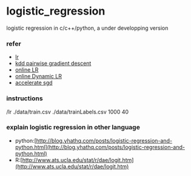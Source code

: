 logistic_regression
===================

logistic regression in c/c++/python, a under developping version

### refer 

- [lr](http://people.csail.mit.edu/jrennie/writing/lr.pdf)
- [kdd pairwise gradient descent](https://kaggle2.blob.core.windows.net/competitions/kddcup2012/2748/media/OperaSlides.pdf)
- [online LR](http://people.cs.pitt.edu/~milos/courses/cs2710/lectures/Class22.pdf)
- [online Dynamic LR](http://www.bradblock.com.s3-website-us-west-1.amazonaws.com/Dynamic_Logistic_Regression.pdf)
- [accelerate sgd](http://stat.rutgers.edu/home/tzhang/papers/nips13-svrg.pdf)

### instructions
/lr ./data/train.csv ./data/trainLabels.csv 1000 40


### explain logistic regression in other language

- python:[http://blog.yhathq.com/posts/logistic-regression-and-python.html](http://blog.yhathq.com/posts/logistic-regression-and-python.html)
- R:[http://www.ats.ucla.edu/stat/r/dae/logit.htm](http://www.ats.ucla.edu/stat/r/dae/logit.htm)
